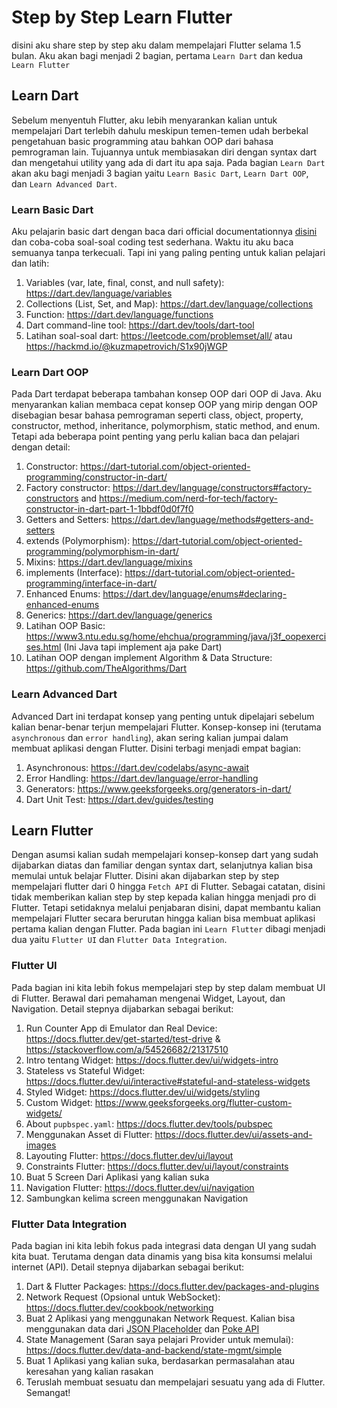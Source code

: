 # Step by Step Learn Flutter
disini aku share step by step aku dalam mempelajari Flutter selama 1.5 bulan. Aku akan bagi menjadi 2 bagian, pertama ```Learn Dart``` dan kedua ```Learn Flutter```

## Learn Dart
Sebelum menyentuh Flutter, aku lebih menyarankan kalian untuk mempelajari Dart terlebih dahulu meskipun temen-temen udah berbekal pengetahuan basic programming atau bahkan OOP dari bahasa pemrograman lain. Tujuannya untuk membiasakan diri dengan syntax dart dan mengetahui utility yang ada di dart itu apa saja. Pada bagian ```Learn Dart``` akan aku bagi menjadi 3 bagian yaitu ```Learn Basic Dart```, ```Learn Dart OOP```, dan ```Learn Advanced Dart```.

### Learn Basic Dart
Aku pelajarin basic dart dengan baca dari official documentationnya [disini](https://dart.dev/language) dan coba-coba soal-soal coding test sederhana. Waktu itu aku baca semuanya tanpa terkecuali. Tapi ini yang paling penting untuk kalian pelajari dan latih:

1. Variables (var, late, final, const, and null safety): https://dart.dev/language/variables
2. Collections (List, Set, and Map): https://dart.dev/language/collections
3. Function: https://dart.dev/language/functions
4. Dart command-line tool: https://dart.dev/tools/dart-tool
5. Latihan soal-soal dart: https://leetcode.com/problemset/all/ atau https://hackmd.io/@kuzmapetrovich/S1x90jWGP

### Learn Dart OOP
Pada Dart terdapat beberapa tambahan konsep OOP dari OOP di Java. Aku menyarankan kalian membaca cepat konsep OOP yang mirip dengan OOP disebagian besar bahasa pemrograman seperti class, object, property, constructor, method, inheritance, polymorphism, static method, and enum. Tetapi ada beberapa point penting yang perlu kalian baca dan pelajari dengan detail:

1. Constructor: https://dart-tutorial.com/object-oriented-programming/constructor-in-dart/
2. Factory constructor: https://dart.dev/language/constructors#factory-constructors and https://medium.com/nerd-for-tech/factory-constructor-in-dart-part-1-1bbdf0d0f7f0 
3. Getters and Setters: https://dart.dev/language/methods#getters-and-setters
4. extends (Polymorphism): https://dart-tutorial.com/object-oriented-programming/polymorphism-in-dart/
5. Mixins: https://dart.dev/language/mixins
6. implements (Interface): https://dart-tutorial.com/object-oriented-programming/interface-in-dart/
7. Enhanced Enums: https://dart.dev/language/enums#declaring-enhanced-enums
8. Generics: https://dart.dev/language/generics
9. Latihan OOP Basic: https://www3.ntu.edu.sg/home/ehchua/programming/java/j3f_oopexercises.html (Ini Java tapi implement aja pake Dart)
10. Latihan OOP dengan implement Algorithm & Data Structure: https://github.com/TheAlgorithms/Dart

### Learn Advanced Dart
Advanced Dart ini terdapat konsep yang penting untuk dipelajari sebelum kalian benar-benar terjun mempelajari Flutter. Konsep-konsep ini (terutama ```asynchronous``` dan ```error handling```), akan sering kalian jumpai dalam membuat aplikasi dengan Flutter. Disini terbagi menjadi empat bagian:
1. Asynchronous: https://dart.dev/codelabs/async-await
2. Error Handling: https://dart.dev/language/error-handling
3. Generators: https://www.geeksforgeeks.org/generators-in-dart/
4. Dart Unit Test: https://dart.dev/guides/testing

## Learn Flutter
Dengan asumsi kalian sudah mempelajari konsep-konsep dart yang sudah dijabarkan diatas dan familiar dengan syntax dart, selanjutnya kalian bisa memulai untuk belajar Flutter. Disini akan dijabarkan step by step mempelajari flutter dari 0 hingga ```Fetch API``` di Flutter. Sebagai catatan, disini tidak memberikan kalian step by step kepada kalian hingga menjadi pro di Flutter. Tetapi setidaknya melalui penjabaran disini, dapat membantu kalian mempelajari Flutter secara berurutan hingga kalian bisa membuat aplikasi pertama kalian dengan Flutter. Pada bagian ini ```Learn Flutter``` dibagi menjadi dua yaitu ```Flutter UI``` dan ```Flutter Data Integration```.

### Flutter UI
Pada bagian ini kita lebih fokus mempelajari step by step dalam membuat UI di Flutter. Berawal dari pemahaman mengenai Widget, Layout, dan Navigation. Detail stepnya dijabarkan sebagai berikut:

1. Run Counter App di Emulator dan Real Device: https://docs.flutter.dev/get-started/test-drive & https://stackoverflow.com/a/54526682/21317510
2. Intro tentang Widget: https://docs.flutter.dev/ui/widgets-intro
3. Stateless vs Stateful Widget: https://docs.flutter.dev/ui/interactive#stateful-and-stateless-widgets
4. Styled Widget: https://docs.flutter.dev/ui/widgets/styling
5. Custom Widget: https://www.geeksforgeeks.org/flutter-custom-widgets/
6. About ```pupbspec.yaml```: https://docs.flutter.dev/tools/pubspec
7. Menggunakan Asset di Flutter: https://docs.flutter.dev/ui/assets-and-images
8. Layouting Flutter: https://docs.flutter.dev/ui/layout
9. Constraints Flutter: https://docs.flutter.dev/ui/layout/constraints
10. Buat 5 Screen Dari Aplikasi yang kalian suka
11. Navigation Flutter: https://docs.flutter.dev/ui/navigation
12. Sambungkan kelima screen menggunakan Navigation

### Flutter Data Integration
Pada bagian ini kita lebih fokus pada integrasi data dengan UI yang sudah kita buat. Terutama dengan data dinamis yang bisa kita konsumsi melalui internet (API). Detail stepnya dijabarkan sebagai berikut:

1. Dart & Flutter Packages: https://docs.flutter.dev/packages-and-plugins
2. Network Request (Opsional untuk WebSocket): https://docs.flutter.dev/cookbook/networking
3. Buat 2 Aplikasi yang menggunakan Network Request. Kalian bisa menggunakan data dari [JSON Placeholder](https://jsonplaceholder.typicode.com/) dan [Poke API](https://pokeapi.co/) 
4. State Management (Saran saya pelajari Provider untuk memulai): https://docs.flutter.dev/data-and-backend/state-mgmt/simple
5. Buat 1 Aplikasi yang kalian suka, berdasarkan permasalahan atau keresahan yang kalian rasakan
6. Teruslah membuat sesuatu dan mempelajari sesuatu yang ada di Flutter. Semangat!